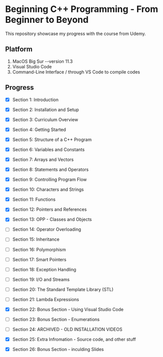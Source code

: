 # Beginning C++ Programming - From Beginner to Beyond
This repository showcase my progress with the course from Udemy.
## Platform
1. MacOS Big Sur --version 11.3
2. Visual Studio Code
3. Command-Line Interface / through VS Code to compile codes
## Progress
- [x] Section 1: Introduction
- [x] Section 2: Installation and Setup
- [x] Section 3: Curriculum Overview
- [x] Section 4: Getting Started
- [x] Section 5: Structure of a C++ Program
- [x] Section 6: Variables and Constants
- [x] Section 7: Arrays and Vectors
- [x] Section 8: Statements and Operators
- [x] Section 9: Controlling Program Flow
- [x] Section 10: Characters and Strings
- [x] Section 11: Functions
- [x] Section 12: Pointers and References
- [x] Section 13: OPP - Classes and Objects
- [ ] Section 14: Operator Overloading
- [ ] Section 15: Inheritance
- [ ] Section 16: Polymorphism
- [ ] Section 17: Smart Pointers
- [ ] Section 18: Exception Handling
- [ ] Section 19: I/O and Streams
- [ ] Section 20: The Standard Template Library (STL)
- [ ] Section 21: Lambda Expressions
- [x] Section 22: Bonus Section - Using Visual Studio Code
- [ ] Section 23: Bonus Section - Enumerations
- [ ] Section 24: ARCHIVED - OLD INSTALLATION VIDEOS
- [x] Section 25: Extra Infromation - Source code, and other stuff
- [x] Section 26: Bonus Section - inculding Slides

